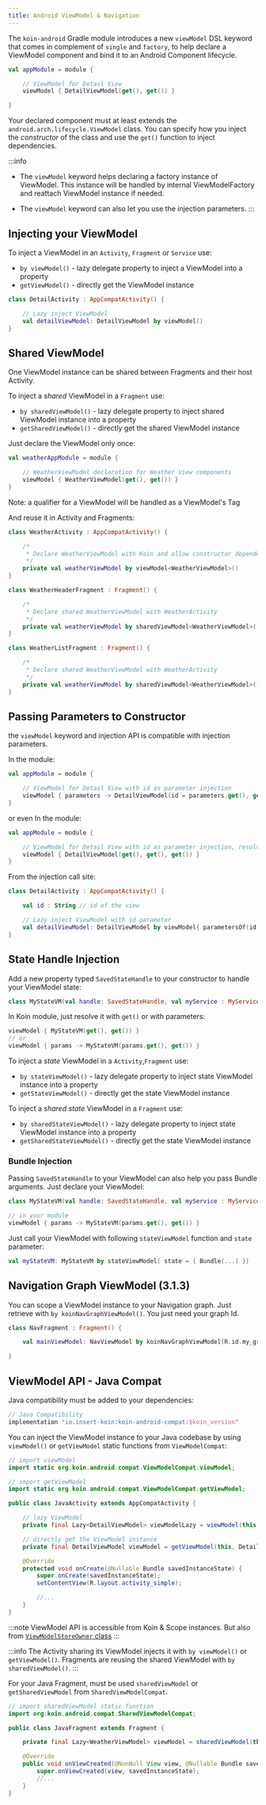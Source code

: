 ```yaml
---
title: Android ViewModel & Navigation
---
```


The `koin-android` Gradle module introduces a new `viewModel` DSL keyword that comes in complement of `single` and `factory`, to help declare a ViewModel
component and bind it to an Android Component lifecycle.

```kotlin
val appModule = module {

    // ViewModel for Detail View
    viewModel { DetailViewModel(get(), get()) }

}
```

Your declared component must at least extends the `android.arch.lifecycle.ViewModel` class. You can specify how you inject the *constructor* of the class
and use the `get()` function to inject dependencies.

:::info
- The `viewModel` keyword helps declaring a factory instance of ViewModel. This instance will be handled by internal ViewModelFactory and reattach ViewModel instance if needed.

- The `viewModel` keyword can also let you use the injection parameters.
:::


## Injecting your ViewModel

To inject a ViewModel in an `Activity`, `Fragment` or `Service` use:

* `by viewModel()` - lazy delegate property to inject a ViewModel into a property
* `getViewModel()` - directly get the ViewModel instance

```kotlin
class DetailActivity : AppCompatActivity() {

    // Lazy inject ViewModel
    val detailViewModel: DetailViewModel by viewModel()
}
```

## Shared ViewModel

One ViewModel instance can be shared between Fragments and their host Activity.

To inject a *shared* ViewModel in a `Fragment` use:

* `by sharedViewModel()` - lazy delegate property to inject shared ViewModel instance into a property
* `getSharedViewModel()` - directly get the shared ViewModel instance

Just declare the ViewModel only once:

```kotlin
val weatherAppModule = module {

    // WeatherViewModel declaration for Weather View components
    viewModel { WeatherViewModel(get(), get()) }
}
```

Note: a qualifier for a ViewModel will be handled as a ViewModel's Tag

And reuse it in Activity and Fragments:

```kotlin
class WeatherActivity : AppCompatActivity() {

    /*
     * Declare WeatherViewModel with Koin and allow constructor dependency injection
     */
    private val weatherViewModel by viewModel<WeatherViewModel>()
}

class WeatherHeaderFragment : Fragment() {

    /*
     * Declare shared WeatherViewModel with WeatherActivity
     */
    private val weatherViewModel by sharedViewModel<WeatherViewModel>()
}

class WeatherListFragment : Fragment() {

    /*
     * Declare shared WeatherViewModel with WeatherActivity
     */
    private val weatherViewModel by sharedViewModel<WeatherViewModel>()
}
```

## Passing Parameters to Constructor

the `viewModel` keyword and injection API is compatible with injection parameters.

In the module:

```kotlin
val appModule = module {

    // ViewModel for Detail View with id as parameter injection
    viewModel { parameters -> DetailViewModel(id = parameters.get(), get(), get()) }
}
```

or even In the module:

```kotlin
val appModule = module {

    // ViewModel for Detail View with id as parameter injection, resolved from graph
    viewModel { DetailViewModel(get(), get(), get()) }
}
```


From the injection call site:

```kotlin
class DetailActivity : AppCompatActivity() {

    val id : String // id of the view

    // Lazy inject ViewModel with id parameter
    val detailViewModel: DetailViewModel by viewModel{ parametersOf(id)}
}
```

## State Handle Injection

Add a new property typed `SavedStateHandle` to your constructor to handle your ViewModel state:

```kotlin
class MyStateVM(val handle: SavedStateHandle, val myService : MyService) : ViewModel()
```

In Koin module, just resolve it with `get()` or with parameters:

```kotlin
viewModel { MyStateVM(get(), get()) }
// or
viewModel { params -> MyStateVM(params.get(), get()) }
```

To inject a *state* ViewModel in a `Activity`,`Fragment` use:

* `by stateViewModel()` - lazy delegate property to inject state ViewModel instance into a property
* `getStateViewModel()` - directly get the state ViewModel instance

To inject a *shared* *state* ViewModel in a `Fragment` use:

* `by sharedStateViewModel()` - lazy delegate property to inject state ViewModel instance into a property
* `getSharedStateViewModel()` - directly get the state ViewModel instance

### Bundle Injection

Passing `SavedStateHandle` to your ViewModel can also help you pass Bundle arguments. Just declare your ViewModel:

```kotlin
class MyStateVM(val handle: SavedStateHandle, val myService : MyService) : ViewModel()
```

```kotlin
// in your module
viewModel { params -> MyStateVM(params.get(), get()) }
```

Just call your ViewModel with following `stateViewModel` function and `state` parameter:

```kotlin
val myStateVM: MyStateVM by stateViewModel( state = { Bundle(...) })
```

## Navigation Graph ViewModel (3.1.3)

You can scope a ViewModel instance to your Navigation graph. Just retrieve with `by koinNavGraphViewModel()`. You just need your graph Id.

```kotlin
class NavFragment : Fragment() {

    val mainViewModel: NavViewModel by koinNavGraphViewModel(R.id.my_graph)

}
```

## ViewModel API - Java Compat 

Java compatibility must be added to your dependencies:

```groovy
// Java Compatibility
implementation "io.insert-koin:koin-android-compat:$koin_version"
```

You can inject the ViewModel instance to your Java codebase by using `viewModel()` or `getViewModel` static functions from `ViewModelCompat`:

```java
// import viewModel
import static org.koin.android.compat.ViewModelCompat.viewModel;

// import getViewModel  
import static org.koin.android.compat.ViewModelCompat.getViewModel;

public class JavaActivity extends AppCompatActivity {

    // lazy ViewModel
    private final Lazy<DetailViewModel> viewModelLazy = viewModel(this, DetailViewModel.class);

    // directly get the ViewModel instance
    private final DetailViewModel viewModel = getViewModel(this, DetailViewModel.class);

    @Override
    protected void onCreate(@Nullable Bundle savedInstanceState) {
        super.onCreate(savedInstanceState);
        setContentView(R.layout.activity_simple);

        //...
    }
}
```

:::note 
ViewModel API is accessible from Koin & Scope instances. But also from [`ViewModelStoreOwner` class](https://github.com/InsertKoinIO/koin/tree/master/koin-projects/koin-androidx-viewmodel/src/main/java/org/koin/androidx/viewmodel/ext/android)
:::

:::info 
The Activity sharing its ViewModel injects it with `by viewModel()` or `getViewModel()`. Fragments are reusing  the shared ViewModel with `by sharedViewModel()`.
:::

For your Java Fragment, must be used `sharedViewModel` or `getSharedViewModel` from `SharedViewModelCompat`.

```java
// import sharedViewModel static function
import org.koin.android.compat.SharedViewModelCompat;

public class JavaFragment extends Fragment {

    private final Lazy<WeatherViewModel> viewModel = sharedViewModel(this, WeatherViewModel.class);

    @Override
    public void onViewCreated(@NonNull View view, @Nullable Bundle savedInstanceState) {
        super.onViewCreated(view, savedInstanceState);
        //...
    }
}
```
